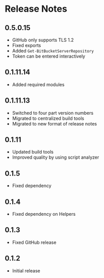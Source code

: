 # Release Notes

## 0.5.0.15

- GitHub only supports TLS 1.2
- Fixed exports
- Added `Get-BitBucketServerRepository`
- Token can be entered interactively

## 0.1.11.14

- Added required modules

## 0.1.11.13

- Switched to four part version numbers
- Migrated to centralized build tools
- Migrated to new format of release notes

## 0.1.11

- Updated build tools
- Improved quality by using script analyzer

## 0.1.5

- Fixed dependency

## 0.1.4

- Fixed dependency on Helpers

## 0.1.3

- Fixed GitHub release

## 0.1.2

- Initial release